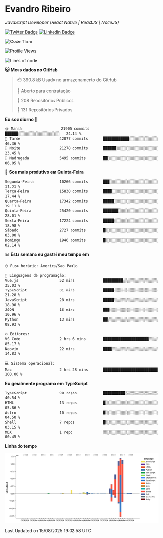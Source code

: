# Evandro **Ribeiro**

*JavaScript Developer (React Native | ReactJS | NodeJS)*

[![Twitter Badge](https://img.shields.io/badge/-@ribeiroevandro-201B2D?style=flat-square&labelColor=201B2D&logo=twitter&logoColor=white&link=https://twitter.com/ribeiroevandro)](https://twitter.com/ribeiroevandro) 
[![Linkedin Badge](https://img.shields.io/badge/-Evandro%20Ribeiro-201B2D?style=flat-square&logo=Linkedin&logoColor=white&link=https://www.linkedin.com/in/ribeiroevandro)](https://www.linkedin.com/in/ribeiroevandro) 


<!--START_SECTION:waka-->
![Code Time](http://img.shields.io/badge/Code%20Time-4%2C616%20hrs%201%20min-blue)

![Profile Views](http://img.shields.io/badge/Visualizac%C3%B5es%20do%20perfil-0-blue)

![Lines of code](https://img.shields.io/badge/Desde%20o%20Hello%20World%20eu%20escrevi-50.4%20million%20linhas%20de%20c%C3%B3digo-blue)

**🐱 Meus dados no GitHub** 

> 📦 390.8 kB Usado no armazenamento do GitHub 
 > 
> 💼 Aberto para contratação
 > 
> 📜 208 Repositórios Públicos 
 > 
> 🔑 131 Repositórios Privados 
 > 
**Eu sou diurno 🐤** 

```text
🌞 Manhã                  21905 commits       ██████░░░░░░░░░░░░░░░░░░░   24.14 % 
🌆 Tarde                  42077 commits       ████████████░░░░░░░░░░░░░   46.36 % 
🌃 Noite                  21278 commits       ██████░░░░░░░░░░░░░░░░░░░   23.45 % 
🌙 Madrugada              5495 commits        ██░░░░░░░░░░░░░░░░░░░░░░░   06.05 % 
```
📅 **Sou mais produtivo em Quinta-Feira** 

```text
Segunda-Feira            10266 commits       ███░░░░░░░░░░░░░░░░░░░░░░   11.31 % 
Terça-Feira              15830 commits       ████░░░░░░░░░░░░░░░░░░░░░   17.44 % 
Quarta-Feira             17342 commits       █████░░░░░░░░░░░░░░░░░░░░   19.11 % 
Quinta-Feira             25420 commits       ███████░░░░░░░░░░░░░░░░░░   28.01 % 
Sexta-Feira              17224 commits       █████░░░░░░░░░░░░░░░░░░░░   18.98 % 
Sábado                   2727 commits        █░░░░░░░░░░░░░░░░░░░░░░░░   03.00 % 
Domingo                  1946 commits        █░░░░░░░░░░░░░░░░░░░░░░░░   02.14 % 
```


📊 **Esta semana eu gastei meu tempo em** 

```text
🕑︎ Fuso horário: America/Sao_Paulo

💬 Linguagens de programação: 
Vue.js                   52 mins             █████████░░░░░░░░░░░░░░░░   35.03 % 
TypeScript               31 mins             █████░░░░░░░░░░░░░░░░░░░░   21.28 % 
JavaScript               28 mins             █████░░░░░░░░░░░░░░░░░░░░   18.90 % 
JSON                     16 mins             ███░░░░░░░░░░░░░░░░░░░░░░   10.96 % 
Python                   13 mins             ██░░░░░░░░░░░░░░░░░░░░░░░   08.93 % 

🔥 Editores: 
VS Code                  2 hrs 6 mins        █████████████████████░░░░   85.17 % 
Neovim                   22 mins             ████░░░░░░░░░░░░░░░░░░░░░   14.83 % 

💻 Sistema operacional: 
Mac                      2 hrs 28 mins       █████████████████████████   100.00 % 
```

**Eu geralmente programo em TypeScript** 

```text
TypeScript               90 repos            ██████████░░░░░░░░░░░░░░░   40.54 % 
HTML                     13 repos            █░░░░░░░░░░░░░░░░░░░░░░░░   05.86 % 
Astro                    10 repos            █░░░░░░░░░░░░░░░░░░░░░░░░   04.50 % 
Shell                    7 repos             █░░░░░░░░░░░░░░░░░░░░░░░░   03.15 % 
MDX                      1 repo              ░░░░░░░░░░░░░░░░░░░░░░░░░   00.45 % 
```



**Linha do tempo**

![Lines of Code chart](https://raw.githubusercontent.com/ribeiroevandro/ribeiroevandro/main/assets/bar_graph.png)


 Last Updated on 15/08/2025 19:02:58 UTC
<!--END_SECTION:waka-->
